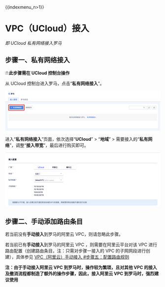 {{indexmenu_n>1}}

# VPC（UCloud）接入

*即 UCloud 私有网络接入罗马*

## 步骤一、私有网络接入

:\!:**<span class="underline">此步骤需在 UCloud 控制台操作</span>**

从 UCloud 控制台进入罗马，点击“**私有网络接入**”。

![](/images/operation/私有网络接入.png)

进入“**私有网络接入**”页面，依次选择“**UCloud**” \> “**地域**” \>
需要接入的“**私有网络**”，调整“**接入带宽**”，最后进行购买即可。

![](/images/operation/ucloud_access/ucloud私有网络接入.png)

## 步骤二、手动添加路由条目

若当前没有**手动接入**到罗马的阿里云 VPC，则请忽略此步骤。

若当前已有**手动接入**到罗马的阿里云 VPC ，则需要在阿里云平台对该 VPC 进行路由配置（创建路由条目，注：只需对步骤一接入的 VPC
的子网网段进行创建），具体参见 [VPC（阿里云）手动接入
\#步骤五：配置路由规则](/network/roma/operation/ali_manual_access#%E6%9F%A5%E7%9C%8B%E5%B7%B2%E6%8E%A5%E5%85%A5%E7%BD%97%E9%A9%AC%E7%9A%84vpc%E7%9A%84%E5%AD%90%E7%BD%91%E7%BD%91%E6%AE%B5)

**注：由于手动接入阿里云 VPC 到罗马时，操作较为繁琐，且对其他 VPC 的接入及撤消流程都制造了额外的操作步骤，因此，接入阿里云 VPC
到罗马时，强烈建议使用 [](/network/roma/operation/ali_auto_access)**
